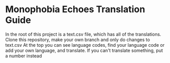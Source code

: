 # Monophobia Echoes Translation Guide
In the root of this project is a text.csv file, which has all of the translations.
Clone this repository, make your own branch and only do changes to text.csv
At the top you can see language codes, find your language code or add your own language, and translate.
If you can't translate something, put a number instead
